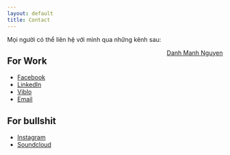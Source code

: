 ```yaml
---
layout: default
title: Contact
---
```

Mọi người có thể liên hệ với mình qua những kênh sau:



<div style="float:right">
<div class="LI-profile-badge"  data-version="v1" data-size="medium" data-locale="fr_FR" data-type="vertical" data-theme="dark" data-vanity="danhmanhnguyen"><a class="LI-simple-link" href='https://vn.linkedin.com/in/danhmanhnguyen?trk=profile-badge'>Danh Manh Nguyen</a></div>
</div>

## For Work
* [Facebook](https://www.facebook.com/ruby.on.rain) <i class="fab fa-facebook-square fa-2x"></i>
* [LinkedIn](https://www.linkedin.com/in/danh-manh-nguyen-858593154/) <i class="fab fa-linkedin fa-2x" ></i>
* [Viblo](https://viblo.asia/u/danhmanh) <i class="fas fa-rss-square fa-2x" ></i>
* [Email](mailto:danhmanh39@gmail.com) <i class="fas fa-envelope-open-text fa-2x" ></i>



## For bullshit
* [Instagram](https://www.instagram.com/rainiarr/) <i class="fab fa-instagram-square fa-2x" ></i>
* [Soundcloud](https://soundcloud.com/rrainn) <i class="fab fa-soundcloud fa-2x" ></i>

<script type="text/javascript" src="https://platform.linkedin.com/badges/js/profile.js" async defer></script>

